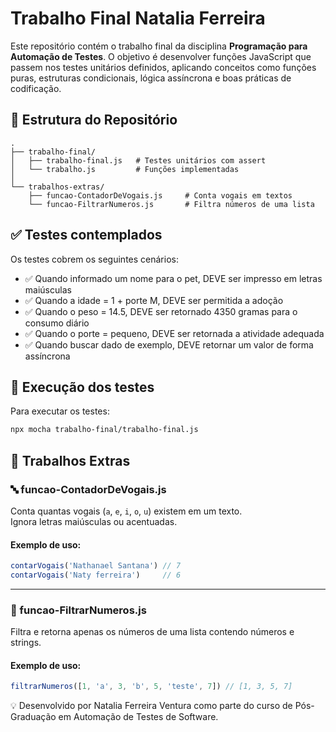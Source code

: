 # Trabalho Final Natalia Ferreira

Este repositório contém o trabalho final da disciplina **Programação para Automação de Testes**. O objetivo é desenvolver funções JavaScript que passem nos testes unitários definidos, aplicando conceitos como funções puras, estruturas condicionais, lógica assíncrona e boas práticas de codificação.

## 📁 Estrutura do Repositório

```
.
├── trabalho-final/
│   ├── trabalho-final.js   # Testes unitários com assert
│   └── trabalho.js         # Funções implementadas
│
└── trabalhos-extras/
    ├── funcao-ContadorDeVogais.js     # Conta vogais em textos
    └── funcao-FiltrarNumeros.js       # Filtra números de uma lista
```

## ✅ Testes contemplados

Os testes cobrem os seguintes cenários:

- ✅ Quando informado um nome para o pet, DEVE ser impresso em letras maiúsculas
- ✅ Quando a idade = 1 + porte M, DEVE ser permitida a adoção
- ✅ Quando o peso = 14.5, DEVE ser retornado 4350 gramas para o consumo diário
- ✅ Quando o porte = pequeno, DEVE ser retornada a atividade adequada
- ✅ Quando buscar dado de exemplo, DEVE retornar um valor de forma assíncrona

## 🧪 Execução dos testes

Para executar os testes:

```bash
npx mocha trabalho-final/trabalho-final.js
```

## 🧪 Trabalhos Extras

### 🔤 funcao-ContadorDeVogais.js
Conta quantas vogais (`a`, `e`, `i`, `o`, `u`) existem em um texto.  
Ignora letras maiúsculas ou acentuadas.

#### Exemplo de uso:
```js
contarVogais('Nathanael Santana') // 7
contarVogais('Naty ferreira')     // 6
```

---

### 🔢 funcao-FiltrarNumeros.js
Filtra e retorna apenas os números de uma lista contendo números e strings.

#### Exemplo de uso:
```js
filtrarNumeros([1, 'a', 3, 'b', 5, 'teste', 7]) // [1, 3, 5, 7]
```

💡 Desenvolvido por Natalia Ferreira Ventura como parte do curso de Pós-Graduação em Automação de Testes de Software.